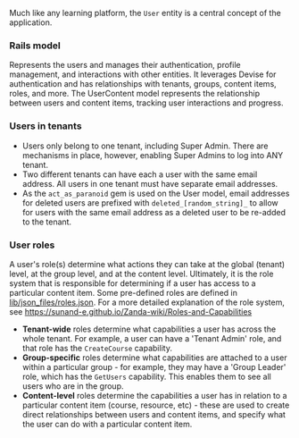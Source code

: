 Much like any learning platform, the `User` entity is a central concept of the application. 

### Rails model
Represents the users and manages their authentication, profile management, and interactions with other entities. It leverages Devise for authentication and has relationships with tenants, groups, content items, roles, and more. The UserContent model represents the relationship between users and content items, tracking user interactions and progress.

### Users in tenants
- Users only belong to one tenant, including Super Admin. There are mechanisms in place, however, enabling Super Admins to log into ANY tenant.
- Two different tenants can have each a user with the same email address. All users in one tenant must have separate email addresses.
- As the `act_as_paranoid` gem is used on the User model, email addresses for deleted users are prefixed with `deleted_[random_string]_` to allow for users with the same email address as a deleted user to be re-added to the tenant.

### User roles

A user's role(s) determine what actions they can take at the global (tenant) level, at the group level, and at the content level. Ultimately, it is the role system that is responsible for determining if a user has access to a particular content item. Some pre-defined roles are defined in [lib/json_files/roles.json](https://github.com/eLearning-Plus/MemberHub/blob/main/lib/json_files/roles.json). For a more detailed explanation of the role system, see https://sunand-e.github.io/Zanda-wiki/Roles-and-Capabilities

- **Tenant-wide** roles determine what capabilities a user has across the whole tenant. For example, a user can have a 'Tenant Admin' role, and that role has the `CreateCourse` capability.
- **Group-specific** roles determine what capabilities are attached to a user within a particular group - for example, they may have a 'Group Leader' role, which has the `GetUsers` capability. This enables them to see all users who are in the group.
- **Content-level** roles determine the capabilities a user has in relation to a particular content item (course, resource, etc) - these are used to create direct relationships between users and content items, and specify what the user can do with a particular content item.

